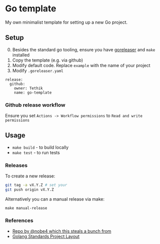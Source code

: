 # Go template

My own minimalist template for setting up a new Go project.

## Setup

0. Besides the standard go tooling, ensure you have [goreleaser](https://goreleaser.com/) and `make` installed
1. Copy the template (e.g. via github)
2. Modify default code. Replace `example` with the name of your project
3. Modify `.goreleaser.yaml`

```
release:
  github:
    owner: Tethik
    name: go-template

```

### Github release workflow

Ensure you set `Actions -> Workflow permissions` to `Read and write permissions`

## Usage

- `make build` - to build locally
- `make test` - to run tests

### Releases

To create a new release:

```sh
git tag -a vX.Y.Z # set your
git push origin vX.Y.Z
```

Alternatively you can a manual release via make:

`make manual-release`

### References

- [Repo by @nobe4 which this steals a bunch from](https://github.com/nobe4/safe)
- [Golang Standards Project Layout](https://github.com/golang-standards/project-layout)
